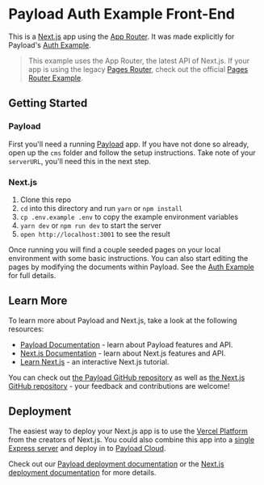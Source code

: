 # Payload Auth Example Front-End

This is a [Next.js](https://nextjs.org) app using the [App Router](https://nextjs.org/docs/app). It was made explicitly for Payload's [Auth Example](https://github.com/payloadcms/payload/tree/master/examples/auth/cms).

> This example uses the App Router, the latest API of Next.js. If your app is using the legacy [Pages Router](https://nextjs.org/docs/pages), check out the official [Pages Router Example](https://github.com/payloadcms/payload/tree/master/examples/auth/next-pages).

## Getting Started

### Payload

First you'll need a running [Payload](https://github.com/payloadcms/payload) app. If you have not done so already, open up the `cms` folder and follow the setup instructions. Take note of your `serverURL`, you'll need this in the next step.

### Next.js

1. Clone this repo
2. `cd` into this directory and run `yarn` or `npm install`
3. `cp .env.example .env` to copy the example environment variables
4. `yarn dev` or `npm run dev` to start the server
5. `open http://localhost:3001` to see the result

Once running you will find a couple seeded pages on your local environment with some basic instructions. You can also start editing the pages by modifying the documents within Payload. See the [Auth Example](https://github.com/payloadcms/payload/tree/master/examples/auth/cms) for full details.

## Learn More

To learn more about Payload and Next.js, take a look at the following resources:

- [Payload Documentation](https://payloadcms.com/docs) - learn about Payload features and API.
- [Next.js Documentation](https://nextjs.org/docs) - learn about Next.js features and API.
- [Learn Next.js](https://nextjs.org/learn) - an interactive Next.js tutorial.

You can check out [the Payload GitHub repository](https://github.com/payloadcms/payload) as well as [the Next.js GitHub repository](https://github.com/vercel/next.js) - your feedback and contributions are welcome!

## Deployment

The easiest way to deploy your Next.js app is to use the [Vercel Platform](https://vercel.com/new) from the creators of Next.js. You could also combine this app into a [single Express server](https://github.com/payloadcms/payload/tree/master/examples/custom-server) and deploy in to [Payload Cloud](https://payloadcms.com/new/import).

Check out our [Payload deployment documentation](https://payloadcms.com/docs/production/deployment) or the [Next.js deployment documentation](https://nextjs.org/docs/deployment) for more details.
